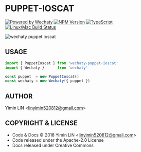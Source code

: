 # PUPPET-IOSCAT

[![Powered by Wechaty](https://img.shields.io/badge/Powered%20By-Wechaty-green.svg)](https://github.com/chatie/wechaty)
[![NPM Version](https://badge.fury.io/js/wechaty-puppet-ioscat.svg)](https://badge.fury.io/js/wechaty-puppet-ioscat)
[![TypeScript](https://img.shields.io/badge/%3C%2F%3E-TypeScript-blue.svg)](https://www.typescriptlang.org/)
[![Linux/Mac Build Status](https://travis-ci.com/lym152898/wechaty-puppet-ioscat.svg?branch=master)](https://travis-ci.com/lym152898/wechaty-puppet-ioscat)

![wechaty puppet ioscat](https://lym152898.github.io/wechaty-puppet-ioscat/images/ioscat.png)

## USAGE

```ts
import { PuppetIoscat } from 'wechaty-puppet-ioscat'
import { Wechaty }      from 'wechaty'

const puppet  = new PuppetIoscat()
const wechaty = new Wechaty({ puppet })
```

## AUTHOR

Yimin LIN \<linyimin520812@gmail.com\>

## COPYRIGHT & LICENSE

* Code & Docs © 2018 Yimin LIN \<linyimin520812@gmail.com\>
* Code released under the Apache-2.0 License
* Docs released under Creative Commons

